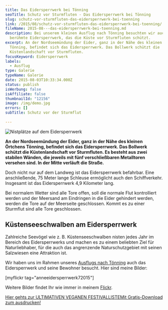 ```yaml
---
title: Das Eidersperrwerk bei Tönning
seoTitle: Schutz vor Sturmfluten - Das Eidersperrwerk bei Tönning
slug: schutz-vor-sturmfluten-das-eidersperrwerk-bei-toenning
link: /2015/08/schutz-vor-sturmfluten-das-eidersperrwerk-bei-toenning/
fileName: 2015-08---das-eidersperrwerk-bei-toenning.md
description: Bei unserem kleinen Ausflug nach Tönning besuchten wir auch das
  berühmte Eidersperrwerk, das die Küste vor Sturmfluten schützt.
excerpt: An der Nordseemündung der Eider, ganz in der Nähe des kleinen Örtchens
  Tönning, befindet sich das Eidersperrwerk. Das Bollwerk schützt die
  Küstenlandschaft vor Sturmfluten.
focusKeyword: Eidersperrwerk
labels:
  - Ausflug
type: Galerie
typeName: Galerie
date: 2015-08-03T10:33:34.000Z
status: publish
isWerbung: false
isAffiliate: false
thumbnailId: "12156"
image: /img/demo.jpg
errors: []
subTitle: Schutz vor der Sturmflut
  
---
```


![Nistplätze auf dem Eidersperrwerk](http://cardamonchai.com/wp-content/uploads/2015/08/20161111072_b86f62ee14_z-640x427.jpg "Nistplätze auf dem Eidersperrwerk")

**An der Nordseemündung der Eider, ganz in der Nähe des kleinen Örtchens
Tönning, befindet sich das Eidersperrwerk. Das Bollwerk schützt die
Küstenlandschaft vor Sturmfluten. Es besteht aus zwei stabilen Wänden, die
jeweils mit fünf verschließbaren Metalltoren versehen sind. In der Mitte
verläuft die Straße.**

Doch nicht nur auf dem Landweg ist das Eidersperrwerk befahrbar. Eine
anschließende, 75 Meter lange Schleuse ermöglicht auch den Schiffverkehr.
Insgesamt ist das Eidersperrwerk 4,9 Kilometer lang.

Bei normalem Wetter sind alle Tore offen, soll die normale Flut kontrolliert
werden und der Meersand am Eindringen in die Eider gehindert werden, werden die
Tore auf der Meerseite geschlossen. Kommt es zu einer Sturmflut sind alle Tore
geschlossen.

## Küstenseeschwalben am Eidersperrwerk

Zahlreiche Seevögel wie z. B. Küstenseeschwalben nisten jedes Jahr im Bereich
des Eidersperrwerks und machen es zu einem beliebten Ziel für Naturliebhaber,
für die auch das angrenzende Naturschutzgebiet mit seinen Salzwiesen eine
Attraktion ist.

Wir haben uns im Rahmen unseres
[Ausflugs nach Tönning](/2015/07/toenning-an-der-nordsee) auch das
Eidersperrwerk und seine Bewohner besucht. Hier sind meine Bilder:

[myflickr tag="anneeidersperrwerk72015"]

Weitere Bilder findet Ihr wie immer in meinem
[Flickr](https://www.flickr.com/photos/99929697@N07/).

[Hier gehts zur ULTIMATIVEN VEGANEN FESTIVALLISTEMit Gratis-Download zum ausdrucken!](/2015/03/die-ultimative-vegane-festivalliste)

  
